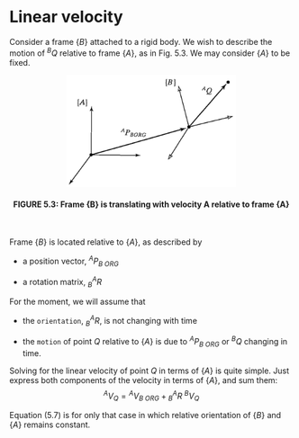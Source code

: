 &emsp;
# Linear velocity
Consider a frame $\{B\}$ attached to a rigid body. We wish to describe the motion of ${ }^B Q$ relative to frame $\{A\}$, as in Fig. 5.3. We may consider $\{A\}$ to be fixed.

<div align=center>
    <img src="imgs/5.3.png" width=300>
    <h4>FIGURE 5.3: Frame {B} is translating with velocity A  relative to frame {A}</h>
</div>
&emsp;


Frame $\{B\}$ is located relative to $\{A\}$, as described by 
- a position vector, ${ }^A P_{B\ O R G}$

- a rotation matrix, ${ }_B^A R$

For the moment, we will assume that
- the `orientation`, ${ }_B^A R$, is not changing with time

- the `motion` of point $Q$ relative to $\{A\}$ is due to ${ }^A P_{B\ O R G}$ or ${ }^B Q$ changing in time.

Solving for the linear velocity of point $Q$ in terms of $\{A\}$ is quite simple. Just express both components of the velocity in terms of $\{A\}$, and sum them:
$$
{ }^A V_Q={ }^A V_{B\ O R G}+{ }_B^A R\ { }^B V_Q \tag{5.7}
$$

Equation (5.7) is for only that case in which relative orientation of $\{B\}$ and $\{A\}$ remains constant.



